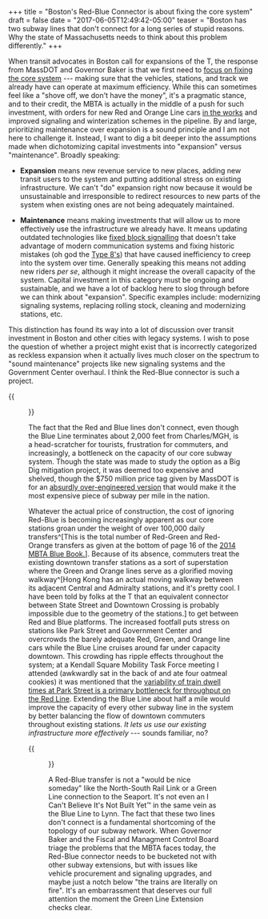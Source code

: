 +++
title = "Boston's Red-Blue Connector is about fixing the core system"
draft = false
date = "2017-06-05T12:49:42-05:00"
teaser = "Boston has two subway lines that don't connect for a long series of stupid reasons. Why the state of Massachusetts needs to think about this problem differently."
+++


When transit advocates in Boston call for expansions of the T, the response from MassDOT and Governor Baker is that we first need to [focus on fixing the core system](http://www.mass.gov/governor/press-office/press-releases/fy2017/update-on-mbta-reforms-and-winter-resiliency-upgrades.html) --- making sure that the vehicles, stations, and track we already have can operate at maximum efficiency. While this can sometimes feel like a "shove off, we don't have the money", it's a pragmatic stance, and to their credit, the MBTA is actually in the middle of a push for such investment, with orders for new Red and Orange Line cars [in the works](http://www.masslive.com/news/index.ssf/2017/03/take_a_tour_of_the_mock_up_of.html) and improved signaling and winterization schemes in the pipeline. By and large, prioritizing maintenance over expansion is a sound principle and I am not here to challenge it. Instead, I want to dig a bit deeper into the assumptions made when dichotomizing capital investments into "expansion" versus "maintenance". Broadly speaking:

- **Expansion** means new revenue service to new places, adding new transit users to the system and putting additional stress on existing infrastructure. We can't "do" expansion right now because it would be unsustainable and irresponsible to redirect resources to new parts of the system when existing ones are not being adequately maintained.

- **Maintenance** means making investments that will allow us to more effectively use the infrastructure we already have. It means updating outdated technologies like [fixed block signalling](https://en.wikipedia.org/wiki/Railway_signalling#Fixed_block) that doesn't take advantage of modern communication systems and fixing historic mistakes (oh god the [Type 8's](https://en.wikipedia.org/wiki/Green_Line_(MBTA)#/media/File:Longwood_MBTA_station,_Brookline_MA.jpg)) that have caused inefficiency to creep into the system over time. Generally speaking this means not adding new riders *per se*, although it might increase the overall capacity of the system. Capital investment in this category must be ongoing and sustainable, and we have a lot of backlog here to slog through before we can think about "expansion". Specific examples include: modernizing signaling systems, replacing rolling stock, cleaning and modernizing stations, etc.

This distinction has found its way into a lot of discussion over transit investment in Boston and other cities with legacy systems. I wish to pose the question of whether a project might exist that is incorrectly categorized as reckless expansion when it actually lives much closer on the spectrum to "sound maintenance" projects like new signaling systems and the Government Center overhaul. I think the Red-Blue connector is such a project.

{{<figure src="/images/missing-blue-segment.png" caption="The distance between Bowdoin, the Blue Line's current terminus, and the Charles/MGH Red Line station. Let's all stare at this image and collectively will the black segment into existence.">}}

The fact that the Red and Blue lines don't connect, even though the Blue Line terminates about 2,000 feet from Charles/MGH, is a head-scratcher for tourists, frustration for commuters, and increasingly, a bottleneck on the capacity of our core subway system. Though the state was made to study the option as a Big Dig mitigation project, it was deemed too expensive and shelved, though the $750 million price tag given by MassDOT is for an [absurdly over-engineered version](http://amateurplanner.blogspot.com/2016/09/how-massdot-stacks-deck-red-blue-edition_7.html) that would make it the most expensive piece of subway per mile in the nation. 

Whatever the actual price of construction, the cost of ignoring Red-Blue is becoming increasingly apparent as our core stations groan under the weight of over 100,000  daily transfers^[This is the total number of Red-Green and Red-Orange transfers as given at the bottom of page 16 of the [2014 MBTA Blue Book.](http://www.mbta.com/uploadedfiles/documents/2014%20BLUEBOOK%2014th%20Edition(1).pdf)]. Because of its absence, commuters treat the existing downtown transfer stations as a sort of superstation where the Green and Orange lines serve as a glorified moving walkway^[Hong Kong has an actual moving walkway between its adjacent Central and Admiralty stations, and it's pretty cool. I have been told by folks at the T that an equivalent connector between State Street and Downtown Crossing is probably impossible due to the geometry of the stations.] to get between Red and Blue platforms. The increased footfall puts stress on stations like Park Street and Government Center and overcrowds the barely adequate Red, Green, and Orange line cars while the Blue Line cruises around far under capacity downtown. This crowding has ripple effects throughout the system; at a Kendall Square Mobility Task Force meeting I attended (awkwardly sat in the back of and ate four oatmeal cookies) it was mentioned that the [variability of train dwell times at Park Street is a primary bottleneck for throughput on the Red Line](https://www.cambridgema.gov/cdd/projects/transportation/~/media/C7942C92FA4B4551B7DD54B1D831CE5B.ashx). Extending the Blue Line about half a mile would improve the capacity of every other subway line in the system by better balancing the flow of downtown commuters throughout existing stations. *It lets us use our existing infrastructure more effectively* --- sounds familiar, no?

{{<figure src="/images/blue-line-shirt.png" caption="I want this on a shirt, but no one will print it for me because trademarks">}}

A Red-Blue transfer is not a "would be nice someday" like the North-South Rail Link or a Green Line connection to the Seaport. It's not even an I Can't Believe It's Not Built Yet™ in the same vein as the Blue Line to Lynn. The fact that these two lines don't connect is a fundamental shortcoming of the topology of our subway network. When Governor Baker and the Fiscal and Managment Control Board triage the problems that the MBTA faces today, the Red-Blue connector needs to be bucketed not with other subway extensions, but with issues like vehicle procurement and signaling upgrades, and maybe just a notch below "the trains are literally on fire". It's an embarrassment that deserves our full attention the moment the Green Line Extension checks clear.